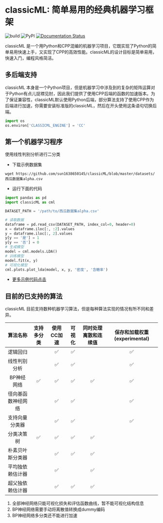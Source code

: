 # classicML: 简单易用的经典机器学习框架

![build](https://github.com/sun1638650145/classicML/workflows/build/badge.svg) ![PyPI](https://github.com/sun1638650145/classicML/workflows/PyPI/badge.svg) [![Documentation Status](https://readthedocs.org/projects/classicml/badge/?version=latest)](https://classicml.readthedocs.io/en/latest/?badge=latest)

classicML 是一个用Python和CPP混编的机器学习项目，它既实现了Python的简单易用快速上手，又实现了CPP的高效性能。classicML的设计目标是简单易用，快速入门，编程风格简洁。

## 多后端支持

classicML 本身是一个Python项目，但是机器学习中涉及到的复杂的矩阵运算对于Python有点儿捉襟见肘，因此我们提供了使用CPP后端的函数的加速版本。为了保证兼容性，classicML默认使用Python后端，部分算法支持了使用CPP作为后端进行加速，你需要安装标准版的classicML，然后在开头使用这条语句切换后端。

```python
import os
os.environ['CLASSICML_ENGINE'] = 'CC'
```

## 第一个机器学习程序

使用线性判别分析进行二分类

* 下载示例数据集

```shell
wget https://github.com/sun1638650145/classicML/blob/master/datasets/西瓜数据集alpha.csv
```

* 运行下面的代码

```python
import pandas as pd
import classicML as cml

DATASET_PATH = '/path/to/西瓜数据集alpha.csv'

# 读取数据
dataframe = pd.read_csv(DATASET_PATH, index_col=0, header=0)
x = dataframe.iloc[:, :2].values
y = dataframe.iloc[:, 2].values
y[y == '是'] = 1
y[y == '否'] = 0
# 生成模型
model = cml.models.LDA()
# 训练模型
model.fit(x, y)
# 可视化模型
cml.plots.plot_lda(model, x, y, '密度', '含糖率')
```

* [更多示例代码点击](https://github.com/sun1638650145/classicML/tree/master/examples)

## 目前的已支持的算法

classicML 目前支持数种机器学习算法，但是每种算法实现的情况有所不同和差异。

|      算法名称      | 支持多分类 | 使用CC加速 | 可视化 | 同时处理离散和连续值 | 保存和加载权重(experimental) |
| :----------------: | :--------: | :--------: | :----: | :------------------: | :--------------------------: |
|      逻辑回归      |            |     ✅      |   ✅    |                      |              ✅               |
|    线性判别分析    |            |     ✅      |   ✅    |                      |              ✅               |
|     BP神经网络     |     ✅      |     ✅      |   ✅    |          ✅           |              ✅               |
| 径向基函数神经网络 |            |     ✅      |   ✅    |                      |              ✅               |
|   支持向量分类器   |            |     ✅      |   ✅    |                      |              ✅               |
|     分类决策树     |     ✅      |     ✅      |   ✅    |          ✅           |                              |
|  朴素贝叶斯分类器  |            |     ✅      |   ✅    |          ✅           |                              |
|  平均独依赖估计器  |            |     ✅      |        |          ✅           |                              |
|  超父独依赖估计器  |            |     ✅      |   ✅    |          ✅           |                              |

1. 全部神经网络只能可视化损失和评估函数曲线，暂不能可视化结构信息
2. BP神经网络需要手动将离散值转换成dummy编码
3. BP神经网络多分类还不能进行加速